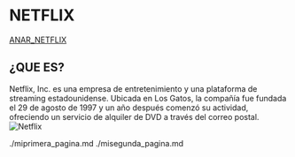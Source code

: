 # NETFLIX
[ANAR_NETFLIX](https://www.netflix.com/)
## ¿QUE ES?
Netflix, Inc. es una empresa de entretenimiento y una plataforma de streaming estadounidense. Ubicada en Los Gatos, la compañía fue fundada el 29 de agosto de 1997 y un año después comenzó su actividad, ofreciendo un servicio de alquiler de DVD a través del correo postal.
![Netflix](https://www.giztele.com/wp-content/uploads/2022/07/Netflix.jpg)


./miprimera_pagina.md
./misegunda_pagina.md
